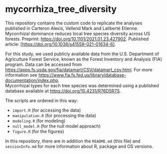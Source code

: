 # mycorrhiza_tree_diversity

This repository contains the custom code to replicate the analyses published in Carteron Alexis, Vellend Mark and Laliberté Etienne. Mycorrhizal dominance reduces local tree species diversity across US forests. Preprint: https://doi.org/10.1101/2021.01.23.427902. Published article: [https://doi.org/10.1038/s41559-021-01634-6].

For this study, we used publicly available data from the U.S. Department of Agriculture Forest Service, known as the Forest Inventory and Analysis (FIA) program. Data can be accessed from https://apps.fs.usda.gov/fia/datamart/CSV/datamart_csv.html. For more information see https://www.fia.fs.fed.us/library/database-documentation/index.php.  
Mycorrhizal types for each tree species was determined using a published database available at https://doi.org/10.4231/R76D5R7S.

The scripts are ordered in this way:
- `import.R` (for accessing the data)
- `manipulation.R` (for processing the data)
- `modeling.R` (for modeling)
- `null_model.R` (for the null model approach)
- `figure.R` (for the figures)

In this repository, there are in addition the `README.md` (this file) and `sessionInfo.md` for more information about R, package and OS versions.
